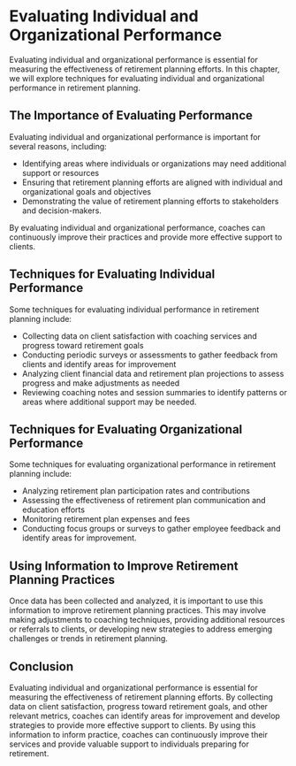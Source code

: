Evaluating Individual and Organizational Performance
===========================================================================================================================

Evaluating individual and organizational performance is essential for measuring the effectiveness of retirement planning efforts. In this chapter, we will explore techniques for evaluating individual and organizational performance in retirement planning.

The Importance of Evaluating Performance
----------------------------------------

Evaluating individual and organizational performance is important for several reasons, including:

* Identifying areas where individuals or organizations may need additional support or resources
* Ensuring that retirement planning efforts are aligned with individual and organizational goals and objectives
* Demonstrating the value of retirement planning efforts to stakeholders and decision-makers.

By evaluating individual and organizational performance, coaches can continuously improve their practices and provide more effective support to clients.

Techniques for Evaluating Individual Performance
------------------------------------------------

Some techniques for evaluating individual performance in retirement planning include:

* Collecting data on client satisfaction with coaching services and progress toward retirement goals
* Conducting periodic surveys or assessments to gather feedback from clients and identify areas for improvement
* Analyzing client financial data and retirement plan projections to assess progress and make adjustments as needed
* Reviewing coaching notes and session summaries to identify patterns or areas where additional support may be needed.

Techniques for Evaluating Organizational Performance
----------------------------------------------------

Some techniques for evaluating organizational performance in retirement planning include:

* Analyzing retirement plan participation rates and contributions
* Assessing the effectiveness of retirement plan communication and education efforts
* Monitoring retirement plan expenses and fees
* Conducting focus groups or surveys to gather employee feedback and identify areas for improvement.

Using Information to Improve Retirement Planning Practices
----------------------------------------------------------

Once data has been collected and analyzed, it is important to use this information to improve retirement planning practices. This may involve making adjustments to coaching techniques, providing additional resources or referrals to clients, or developing new strategies to address emerging challenges or trends in retirement planning.

Conclusion
----------

Evaluating individual and organizational performance is essential for measuring the effectiveness of retirement planning efforts. By collecting data on client satisfaction, progress toward retirement goals, and other relevant metrics, coaches can identify areas for improvement and develop strategies to provide more effective support to clients. By using this information to inform practice, coaches can continuously improve their services and provide valuable support to individuals preparing for retirement.
